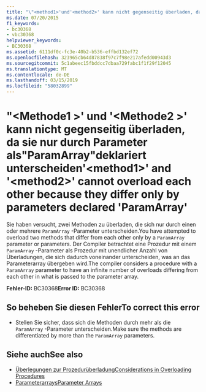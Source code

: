 ```yaml
---
title: "\"<method1>'und'<method2>' kann nicht gegenseitig überladen, da sie nur durch Parameter als\"ParamArray\"deklariert unterscheiden"
ms.date: 07/20/2015
f1_keywords:
- bc30368
- vbc30368
helpviewer_keywords:
- BC30368
ms.assetid: 6111df0c-fc3e-40b2-b536-effbd132ef72
ms.openlocfilehash: 323965cb64d87838f97c7f98e217afedd00943d3
ms.sourcegitcommit: 5c1abeec15fbddcc7dbaa729fabc1f1f29f12045
ms.translationtype: MT
ms.contentlocale: de-DE
ms.lasthandoff: 03/15/2019
ms.locfileid: "58032899"
---
```

# <a name="method1-and-method2-cannot-overload-each-other-because-they-differ-only-by-parameters-declared-paramarray"></a><span data-ttu-id="11555-102">"\<Methode1 >' und '\<Methode2 >' kann nicht gegenseitig überladen, da sie nur durch Parameter als"ParamArray"deklariert unterscheiden</span><span class="sxs-lookup"><span data-stu-id="11555-102">'\<method1>' and '\<method2>' cannot overload each other because they differ only by parameters declared 'ParamArray'</span></span>
<span data-ttu-id="11555-103">Sie haben versucht, zwei Methoden zu überladen, die sich nur durch einen oder mehrere `ParamArray` -Parameter unterscheiden.</span><span class="sxs-lookup"><span data-stu-id="11555-103">You have attempted to overload two methods that differ from each other only by a `ParamArray` parameter or parameters.</span></span> <span data-ttu-id="11555-104">Der Compiler betrachtet eine Prozedur mit einem `ParamArray` -Parameter als Prozedur mit unendlicher Anzahl von Überladungen, die sich dadurch voneinander unterscheiden, was an das Parameterarray übergeben wird.</span><span class="sxs-lookup"><span data-stu-id="11555-104">The compiler considers a procedure with a `ParamArray` parameter to have an infinite number of overloads differing from each other in what is passed to the parameter array.</span></span>  
  
 <span data-ttu-id="11555-105">**Fehler-ID:** BC30368</span><span class="sxs-lookup"><span data-stu-id="11555-105">**Error ID:** BC30368</span></span>  
  
## <a name="to-correct-this-error"></a><span data-ttu-id="11555-106">So beheben Sie diesen Fehler</span><span class="sxs-lookup"><span data-stu-id="11555-106">To correct this error</span></span>  
  
-   <span data-ttu-id="11555-107">Stellen Sie sicher, dass sich die Methoden durch mehr als die `ParamArray` -Parameter unterscheiden.</span><span class="sxs-lookup"><span data-stu-id="11555-107">Make sure the methods are differentiated by more than the `ParamArray` parameters.</span></span>  
  
## <a name="see-also"></a><span data-ttu-id="11555-108">Siehe auch</span><span class="sxs-lookup"><span data-stu-id="11555-108">See also</span></span>

- [<span data-ttu-id="11555-109">Überlegungen zur Prozedurüberladung</span><span class="sxs-lookup"><span data-stu-id="11555-109">Considerations in Overloading Procedures</span></span>](../../visual-basic/programming-guide/language-features/procedures/considerations-in-overloading-procedures.md)
- [<span data-ttu-id="11555-110">Parameterarrays</span><span class="sxs-lookup"><span data-stu-id="11555-110">Parameter Arrays</span></span>](../../visual-basic/programming-guide/language-features/procedures/parameter-arrays.md)
